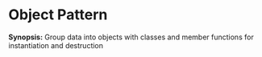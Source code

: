 # Object Pattern

**Synopsis:** Group data into objects with classes and member functions for instantiation and destruction
